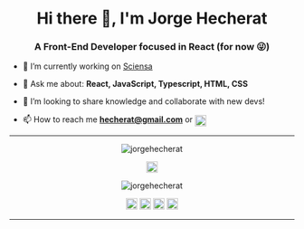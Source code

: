 <h1 align="center">Hi there 👋, I'm Jorge Hecherat</h1>
<h3 align="center">A Front-End Developer focused in React (for now 😜)</h3>

- 🔭 I’m currently working on [Sciensa](https://www.linkedin.com/company/sciensa/)

- 💬 Ask me about: **React, JavaScript, Typescript, HTML, CSS**

- 👯 I’m looking to share knowledge and collaborate with new devs!

- 📫 How to reach me **hecherat@gmail.com** or <a href="https://www.linkedin.com/in/jorge-hecherat/" target="blank"><img align="center" src="https://cdn.jsdelivr.net/npm/simple-icons@3.0.1/icons/linkedin.svg" alt="jorgehecherat" height="20" width="20" /></a>

***
<p align="center">
<img src="https://github-readme-stats.vercel.app/api?username=hechprad&show_icons=true&hide=stars,issues,contribs&include_all_commits=true&theme=radical" alt="jorgehecherat"/> 
</p>

<p align="center">
<img src="https://devicons.github.io/devicon/devicon.git/icons/react/react-original.svg" alt="react" width="20" height="20"/>
</p>

<p align="center">
<img src="https://github-readme-stats.vercel.app/api/top-langs/?username=hechprad&hide=java&theme=radical" alt="jorgehecherat"/> 
</p>

<p align="center">
<img src="https://devicons.github.io/devicon/devicon.git/icons/typescript/typescript-original.svg" alt="typescript" width="20" height="20"/>
<img src="https://devicons.github.io/devicon/devicon.git/icons/javascript/javascript-original.svg" alt="javascript" width="20" height="20"/>  
<img src="https://devicons.github.io/devicon/devicon.git/icons/html5/html5-original-wordmark.svg" alt="html5"  width="20" height="20"/>
<img src="https://devicons.github.io/devicon/devicon.git/icons/css3/css3-original-wordmark.svg" alt="css3"  width="20" height="20"/>
</p>

***
<!--
**Hechprad/Hechprad** is a ✨ _special_ ✨ repository because its `README.md` (this file) appears on your GitHub profile.

Here are some ideas to get you started:

- 🔭 I’m currently working on ...
- 🌱 I’m currently learning ...
- 👯 I’m looking to collaborate on ...
- 🤔 I’m looking for help with ...
- 💬 Ask me about ...
- 📫 How to reach me: ...
- 😄 Pronouns: ...
- ⚡ Fun fact: ...
-->
